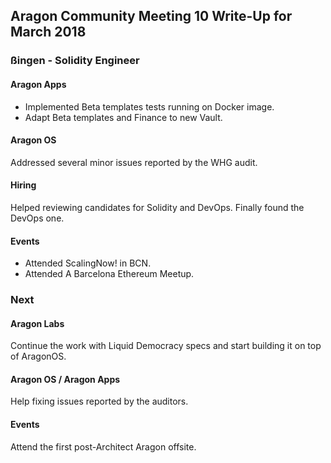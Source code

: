 ## Aragon Community Meeting 10 Write-Up for March 2018

### ßingen - Solidity Engineer

#### Aragon Apps
- Implemented Beta templates tests running on Docker image.
- Adapt Beta templates and Finance to new Vault.

#### Aragon OS
Addressed several minor issues reported by the WHG audit.

#### Hiring
Helped reviewing candidates for Solidity and DevOps. Finally found the DevOps one.

#### Events
- Attended ScalingNow! in BCN.
- Attended A Barcelona Ethereum Meetup.

### Next

#### Aragon Labs
Continue the work with Liquid Democracy specs and start building it on top of AragonOS.

#### Aragon OS / Aragon Apps
Help fixing issues reported by the auditors.

#### Events
Attend the first post-Architect Aragon offsite.
